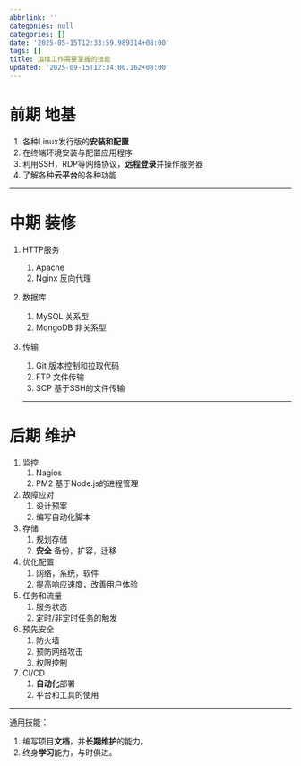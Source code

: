 ```yaml
---
abbrlink: ''
categonies: null
categories: []
date: '2025-05-15T12:33:59.989314+08:00'
tags: []
title: 运维工作需要掌握的技能
updated: '2025-09-15T12:34:00.162+08:00'
---
```

# 前期 地基

1. 各种Linux发行版的**安装和配置**
2. 在终端环境安装与配置应用程序
3. 利用SSH，RDP等网络协议，**远程登录**并操作服务器
4. 了解各种**云平台**的各种功能

---

<!--more-->

# 中期 装修

1. HTTP服务

   1. Apache
   2. Nginx 反向代理
2. 数据库

   1. MySQL 关系型
   2. MongoDB 非关系型
3. 传输

   1. Git 版本控制和拉取代码
   2. FTP 文件传输
   3. SCP 基于SSH的文件传输

   ---

# 后期 维护

1. 监控
   1. Nagios
   2. PM2 基于Node.js的进程管理
2. 故障应对
   1. 设计预案
   2. 编写自动化脚本
3. 存储
   1. 规划存储
   2. **安全** 备份，扩容，迁移
4. 优化配置
   1. 网络，系统，软件
   2. 提高响应速度，改善用户体验
5. 任务和流量
   1. 服务状态
   2. 定时/非定时任务的触发
6. 预先安全
   1. 防火墙
   2. 预防网络攻击
   3. 权限控制
7. CI/CD
   1. **自动化**部署
   2. 平台和工具的使用

---

通用技能：

1. 编写项目**文档**，并**长期维护**的能力。
2. 终身**学习**能力，与时俱进。

